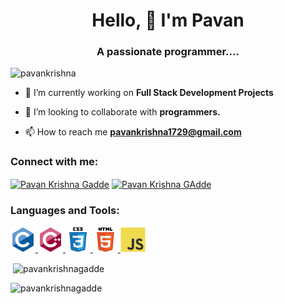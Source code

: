 <h1 align="center">Hello, 👋 I'm Pavan</h1>
<h3 align="center">A passionate programmer....</h3>

<p align="left"> <img src="https://komarev.com/ghpvc/?username=pavankrishnagadde&label=Profile%20views&color=0e75b6&style=flat" alt="pavankrishna" /> </p>

- 🔭 I’m currently working on **Full Stack Development Projects**

- 👯 I’m looking to collaborate with **programmers.**

- 📫 How to reach me **pavankrishna1729@gmail.com**

<h3 align="left">Connect with me:</h3>
<p align="left">
<a href="https://linkedin.com/in/pavankrishnagadde" target="blank"><img align="center" src="https://cdn.jsdelivr.net/npm/simple-icons@3.0.1/icons/linkedin.svg" alt="Pavan Krishna Gadde" height="30" width="40" /></a>
<a href="https://fb.com/pavankrishnagadde" target="blank"><img align="center" src="https://cdn.jsdelivr.net/npm/simple-icons@3.0.1/icons/facebook.svg" alt="Pavan Krishna GAdde" height="30" width="40" /></a>
</p>

<h3 align="left">Languages and Tools:</h3>
<p align="left"> <a href="https://www.cprogramming.com/" target="_blank"> <img src="https://raw.githubusercontent.com/devicons/devicon/master/icons/c/c-original.svg" alt="c" width="40" height="40"/> </a> <a href="https://www.w3schools.com/cpp/" target="_blank"> <img src="https://raw.githubusercontent.com/devicons/devicon/master/icons/cplusplus/cplusplus-original.svg" alt="cplusplus" width="40" height="40"/> </a> <a href="https://www.w3schools.com/css/" target="_blank"> <img src="https://raw.githubusercontent.com/devicons/devicon/master/icons/css3/css3-original-wordmark.svg" alt="css3" width="40" height="40"/> </a> <a href="https://www.w3.org/html/" target="_blank"> <img src="https://raw.githubusercontent.com/devicons/devicon/master/icons/html5/html5-original-wordmark.svg" alt="html5" width="40" height="40"/> </a> <a href="https://developer.mozilla.org/en-US/docs/Web/JavaScript" target="_blank"> <img src="https://raw.githubusercontent.com/devicons/devicon/master/icons/javascript/javascript-original.svg" alt="javascript" width="40" height="40"/> </a> </p>

<p>&nbsp;<img align="center" src="https://github-readme-stats.vercel.app/api?username=pavankrishnagadde&show_icons=true&locale=en" alt="pavankrishnagadde" /></p>

<p><img align="left" src="https://github-readme-stats.vercel.app/api/top-langs?username=pavankrishnagadde&show_icons=true&locale=en&layout=compact" alt="pavankrishnagadde" /></p>
